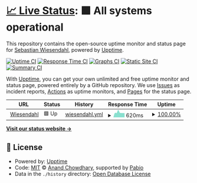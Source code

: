 # [📈 Live Status](https://swiesend.github.io/wiesendahl-upptime): <!--live status--> **🟩 All systems operational**

This repository contains the open-source uptime monitor and status page for [Sebastian Wiesendahl](https://swiesend.github.io/wiesendahl-upptime), powered by [Upptime](https://github.com/upptime/upptime).

[![Uptime CI](https://github.com/swiesend/wiesendahl-upptime/workflows/Uptime%20CI/badge.svg)](https://github.com/swiesend/wiesendahl-upptime/actions?query=workflow%3A%22Uptime+CI%22)
[![Response Time CI](https://github.com/swiesend/wiesendahl-upptime/workflows/Response%20Time%20CI/badge.svg)](https://github.com/swiesend/wiesendahl-upptime/actions?query=workflow%3A%22Response+Time+CI%22)
[![Graphs CI](https://github.com/swiesend/wiesendahl-upptime/workflows/Graphs%20CI/badge.svg)](https://github.com/swiesend/wiesendahl-upptime/actions?query=workflow%3A%22Graphs+CI%22)
[![Static Site CI](https://github.com/swiesend/wiesendahl-upptime/workflows/Static%20Site%20CI/badge.svg)](https://github.com/swiesend/wiesendahl-upptime/actions?query=workflow%3A%22Static+Site+CI%22)
[![Summary CI](https://github.com/swiesend/wiesendahl-upptime/workflows/Summary%20CI/badge.svg)](https://github.com/swiesend/wiesendahl-upptime/actions?query=workflow%3A%22Summary+CI%22)

With [Upptime](https://upptime.js.org), you can get your own unlimited and free uptime monitor and status page, powered entirely by a GitHub repository. We use [Issues](https://github.com/swiesend/wiesendahl-upptime/issues) as incident reports, [Actions](https://github.com/swiesend/wiesendahl-upptime/actions) as uptime monitors, and [Pages](https://swiesend.github.io/wiesendahl-upptime) for the status page.

<!--start: status pages-->
<!-- This summary is generated by Upptime (https://github.com/upptime/upptime) -->
<!-- Do not edit this manually, your changes will be overwritten -->
<!-- prettier-ignore -->
| URL | Status | History | Response Time | Uptime |
| --- | ------ | ------- | ------------- | ------ |
| <img alt="" src="https://icons.duckduckgo.com/ip3/www.wiesendahl.de.ico" height="13"> [Wiesendahl](https://www.wiesendahl.de) | 🟩 Up | [wiesendahl.yml](https://github.com/swiesend/wiesendahl-upptime/commits/HEAD/history/wiesendahl.yml) | <details><summary><img alt="Response time graph" src="./graphs/wiesendahl/response-time-week.png" height="20"> 620ms</summary><br><a href="https://swiesend.github.io/wiesendahl-upptime/history/wiesendahl"><img alt="Response time 623" src="https://img.shields.io/endpoint?url=https%3A%2F%2Fraw.githubusercontent.com%2Fswiesend%2Fwiesendahl-upptime%2FHEAD%2Fapi%2Fwiesendahl%2Fresponse-time.json"></a><br><a href="https://swiesend.github.io/wiesendahl-upptime/history/wiesendahl"><img alt="24-hour response time 846" src="https://img.shields.io/endpoint?url=https%3A%2F%2Fraw.githubusercontent.com%2Fswiesend%2Fwiesendahl-upptime%2FHEAD%2Fapi%2Fwiesendahl%2Fresponse-time-day.json"></a><br><a href="https://swiesend.github.io/wiesendahl-upptime/history/wiesendahl"><img alt="7-day response time 620" src="https://img.shields.io/endpoint?url=https%3A%2F%2Fraw.githubusercontent.com%2Fswiesend%2Fwiesendahl-upptime%2FHEAD%2Fapi%2Fwiesendahl%2Fresponse-time-week.json"></a><br><a href="https://swiesend.github.io/wiesendahl-upptime/history/wiesendahl"><img alt="30-day response time 610" src="https://img.shields.io/endpoint?url=https%3A%2F%2Fraw.githubusercontent.com%2Fswiesend%2Fwiesendahl-upptime%2FHEAD%2Fapi%2Fwiesendahl%2Fresponse-time-month.json"></a><br><a href="https://swiesend.github.io/wiesendahl-upptime/history/wiesendahl"><img alt="1-year response time 623" src="https://img.shields.io/endpoint?url=https%3A%2F%2Fraw.githubusercontent.com%2Fswiesend%2Fwiesendahl-upptime%2FHEAD%2Fapi%2Fwiesendahl%2Fresponse-time-year.json"></a></details> | <details><summary><a href="https://swiesend.github.io/wiesendahl-upptime/history/wiesendahl">100.00%</a></summary><a href="https://swiesend.github.io/wiesendahl-upptime/history/wiesendahl"><img alt="All-time uptime 99.97%" src="https://img.shields.io/endpoint?url=https%3A%2F%2Fraw.githubusercontent.com%2Fswiesend%2Fwiesendahl-upptime%2FHEAD%2Fapi%2Fwiesendahl%2Fuptime.json"></a><br><a href="https://swiesend.github.io/wiesendahl-upptime/history/wiesendahl"><img alt="24-hour uptime 100.00%" src="https://img.shields.io/endpoint?url=https%3A%2F%2Fraw.githubusercontent.com%2Fswiesend%2Fwiesendahl-upptime%2FHEAD%2Fapi%2Fwiesendahl%2Fuptime-day.json"></a><br><a href="https://swiesend.github.io/wiesendahl-upptime/history/wiesendahl"><img alt="7-day uptime 100.00%" src="https://img.shields.io/endpoint?url=https%3A%2F%2Fraw.githubusercontent.com%2Fswiesend%2Fwiesendahl-upptime%2FHEAD%2Fapi%2Fwiesendahl%2Fuptime-week.json"></a><br><a href="https://swiesend.github.io/wiesendahl-upptime/history/wiesendahl"><img alt="30-day uptime 99.92%" src="https://img.shields.io/endpoint?url=https%3A%2F%2Fraw.githubusercontent.com%2Fswiesend%2Fwiesendahl-upptime%2FHEAD%2Fapi%2Fwiesendahl%2Fuptime-month.json"></a><br><a href="https://swiesend.github.io/wiesendahl-upptime/history/wiesendahl"><img alt="1-year uptime 99.97%" src="https://img.shields.io/endpoint?url=https%3A%2F%2Fraw.githubusercontent.com%2Fswiesend%2Fwiesendahl-upptime%2FHEAD%2Fapi%2Fwiesendahl%2Fuptime-year.json"></a></details>

<!--end: status pages-->

[**Visit our status website →**](https://swiesend.github.io/wiesendahl-upptime)

## 📄 License

- Powered by: [Upptime](https://github.com/upptime/upptime)
- Code: [MIT](./LICENSE) © [Anand Chowdhary](https://anandchowdhary.com), supported by [Pabio](https://pabio.com)
- Data in the `./history` directory: [Open Database License](https://opendatacommons.org/licenses/odbl/1-0/)

